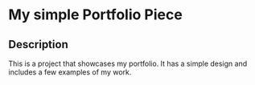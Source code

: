 # My simple Portfolio Piece

## Description
This is a project that showcases my portfolio. It has a simple design and includes a few examples of my work.